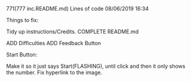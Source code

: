 771(777 inc.README.md) Lines of code 08/06/2019 16:34

Things to fix:

Tidy up instructions/Credits.
COMPLETE README.md


ADD Difficulties
ADD Feedback Button


Start Button:

Make it so it just says Start(FLASHING), until click and then it only shows the number.
Fix hyperlink to the image.